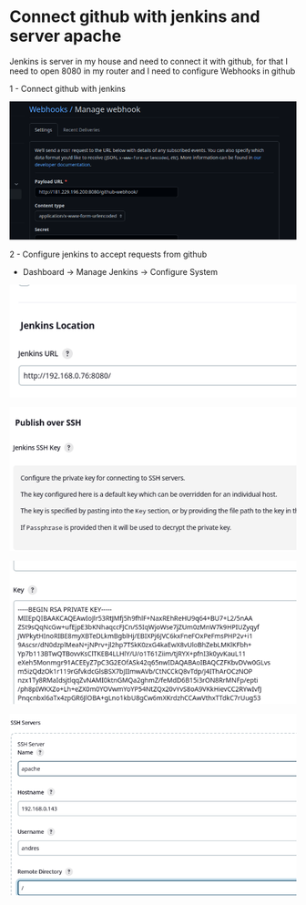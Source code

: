 # Connect github with jenkins and server apache

Jenkins is server in my house and need to connect it with github, for that I need to open 8080 in my router 
and I need to configure Webhooks in github

1 - Connect github with jenkins 

![](images/1.png "Webkooks")

2 - Configure jenkins to accept requests from github

* Dashboard -> Manage Jenkins -> Configure System

![](images/2.png "Webkooks")


![](images/4.png "Webkooks")

![](images/5.png "Webkooks")

![](images/6.png "Webkooks")


